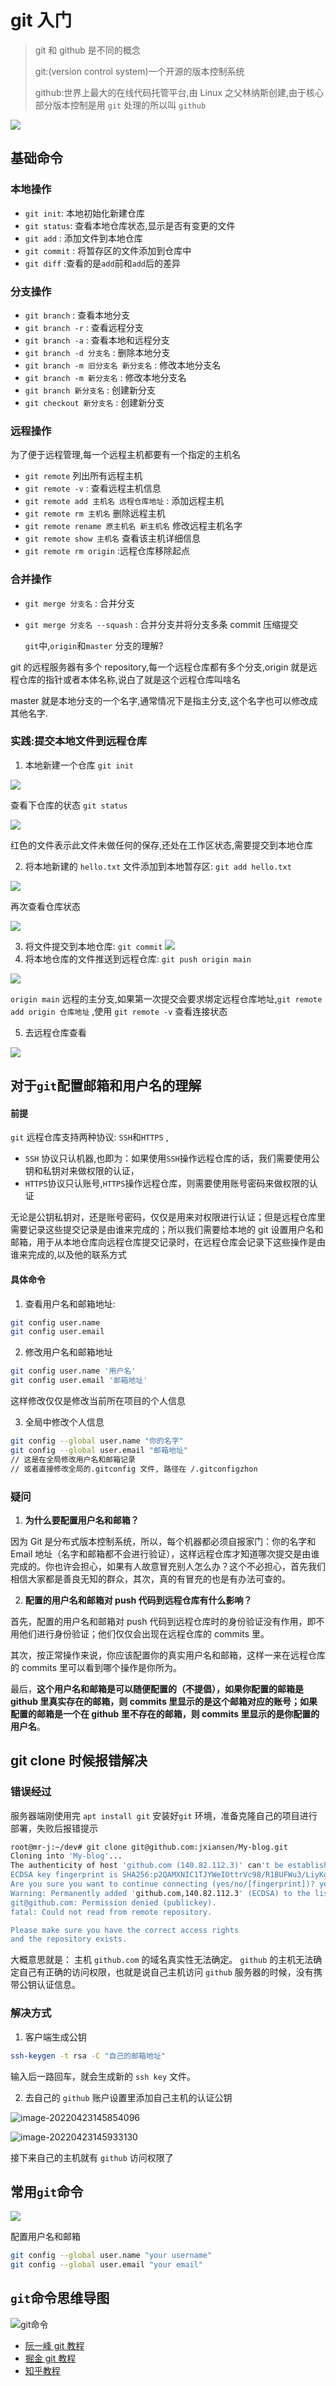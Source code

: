 # git 入门

> git 和 github 是不同的概念
>
> git:(version control system)一个开源的版本控制系统
>
> github:世界上最大的在线代码托管平台,由 Linux 之父林纳斯创建,由于核心部分版本控制是用 `git` 处理的所以叫 `github`

![](http://i0.hdslb.com/bfs/album/0896242aa82ff35d92e96e95be723662f564377a.jpg)

## 基础命令

### 本地操作

- `git init`: 本地初始化新建仓库
- `git status`: 查看本地仓库状态,显示是否有变更的文件
- `git add` : 添加文件到本地仓库
- `git commit` : 将暂存区的文件添加到仓库中
- `git diff` :查看的是`add`前和`add`后的差异

### 分支操作

- `git branch` : 查看本地分支
- `git branch -r` : 查看远程分支
- `git branch -a` : 查看本地和远程分支
- `git branch -d 分支名` : 删除本地分支
- `git branch -m 旧分支名 新分支名` : 修改本地分支名
- `git branch -m 新分支名` : 修改本地分支名
- `git branch 新分支名` : 创建新分支
- `git checkout 新分支名` : 创建新分支

### 远程操作

为了便于远程管理,每一个远程主机都要有一个指定的主机名

- `git remote` 列出所有远程主机
- `git remote -v` : 查看远程主机信息
- `git remote add 主机名 远程仓库地址` : 添加远程主机
- `git remote rm 主机名` 删除远程主机
- `git remote rename 原主机名 新主机名` 修改远程主机名字
- `git remote show 主机名` 查看该主机详细信息
- `git remote rm origin` :远程仓库移除起点

### 合并操作

- `git merge 分支名` : 合并分支
- `git merge 分支名 --squash` : 合并分支并将分支多条 commit 压缩提交

  `git`中,`origin`和`master` 分支的理解?

git 的远程服务器有多个 repository,每一个远程仓库都有多个分支,origin 就是远程仓库的指针或者本体名称,说白了就是这个远程仓库叫啥名

master 就是本地分支的一个名字,通常情况下是指主分支,这个名字也可以修改成其他名字.

### 实践:提交本地文件到远程仓库

1. 本地新建一个仓库 `git init`

![](http://i0.hdslb.com/bfs/album/7045c4622559e9efec4a2e653006a6472d657181.png)

查看下仓库的状态 `git status`

![](http://i0.hdslb.com/bfs/album/70ed198dff82b62ad9525036c8ab0d590d5e64c9.png)

红色的文件表示此文件未做任何的保存,还处在工作区状态,需要提交到本地仓库

2. 将本地新建的 `hello.txt` 文件添加到本地暂存区: `git add hello.txt`

![](http://i0.hdslb.com/bfs/album/15e009df426ccfff522bbdc89dff8ef5968937f6.png)

再次查看仓库状态

![](http://i0.hdslb.com/bfs/album/8169f8315953d2804f7c2613a52a4aba52e852fa.png)

3. 将文件提交到本地仓库: `git commit` ![](http://i0.hdslb.com/bfs/album/a4ee09785e0f2f2f51efbfe38aa185099c6d08c1.png)
4. 将本地仓库的文件推送到远程仓库: `git push origin main`

![](http://i0.hdslb.com/bfs/album/ddf677bea4ebe77737337b2959a13bab48ca3d43.png)

`origin main` 远程的主分支,如果第一次提交会要求绑定远程仓库地址,`git remote add origin 仓库地址` ,使用 `git remote -v` 查看连接状态

5. 去远程仓库查看

![](http://i0.hdslb.com/bfs/album/c822eda163c56b49070767937a452d00cabbc5e1.png)

## 对于`git`配置邮箱和用户名的理解

#### 前提

`git` 远程仓库支持两种协议: `SSH`和`HTTPS` ,

- `SSH` 协议只认机器,也即为：如果使用`SSH`操作远程仓库的话，我们需要使用公钥和私钥对来做权限的认证，
- `HTTPS`协议只认账号,`HTTPS`操作远程仓库，则需要使用账号密码来做权限的认证

无论是公钥私钥对，还是账号密码，仅仅是用来对权限进行认证；但是远程仓库里需要记录这些提交记录是由谁来完成的；所以我们需要给本地的 git 设置用户名和邮箱，用于从本地仓库向远程仓库提交记录时，在远程仓库会记录下这些操作是由谁来完成的,以及他的联系方式

#### 具体命令

1. 查看用户名和邮箱地址:

```bash
git config user.name
git config user.email
```

2. 修改用户名和邮箱地址

```bash
git config user.name '用户名'
git config user.email '邮箱地址'
```

这样修改仅仅是修改当前所在项目的个人信息

3. 全局中修改个人信息

```bash
git config --global user.name "你的名字"
git config --global user.email "邮箱地址"
// 这是在全局修改用户名和邮箱记录
// 或者直接修改全局的.gitconfig 文件, 路径在 /.gitconfigzhon
```

### 疑问

1. **为什么要配置用户名和邮箱？**

因为 Git 是分布式版本控制系统，所以，每个机器都必须自报家门：你的名字和 Email 地址（名字和邮箱都不会进行验证），这样远程仓库才知道哪次提交是由谁完成的。你也许会担心，如果有人故意冒充别人怎么办？这个不必担心，首先我们相信大家都是善良无知的群众，其次，真的有冒充的也是有办法可查的。

2. **配置的用户名和邮箱对 push 代码到远程仓库有什么影响？**

首先，配置的用户名和邮箱对 push 代码到远程仓库时的身份验证没有作用，即不用他们进行身份验证；他们仅仅会出现在远程仓库的 commits 里。

其次，按正常操作来说，你应该配置你的真实用户名和邮箱，这样一来在远程仓库的 commits 里可以看到哪个操作是你所为。

最后，**这个用户名和邮箱是可以随便配置的（不提倡），如果你配置的邮箱是 github 里真实存在的邮箱，则 commits 里显示的是这个邮箱对应的账号；如果配置的邮箱是一个在 github 里不存在的邮箱，则 commits 里显示的是你配置的用户名**。

## git clone 时候报错解决

### 错误经过

服务器端刚使用完 `apt install git` 安装好`git` 环境，准备克隆自己的项目进行部署，失败后报错提示

```sh
root@mr-j:~/dev# git clone git@github.com:jxiansen/My-blog.git
Cloning into 'My-blog'...
The authenticity of host 'github.com (140.82.112.3)' can't be established.
ECDSA key fingerprint is SHA256:p2QAMXNIC1TJYWeIOttrVc98/R1BUFWu3/LiyKgUfQM.
Are you sure you want to continue connecting (yes/no/[fingerprint])? yes
Warning: Permanently added 'github.com,140.82.112.3' (ECDSA) to the list of known hosts.
git@github.com: Permission denied (publickey).
fatal: Could not read from remote repository.

Please make sure you have the correct access rights
and the repository exists.
```

大概意思就是： 主机 `github.com` 的域名真实性无法确定。 `github` 的主机无法确定自己有正确的访问权限，也就是说自己主机访问 `github` 服务器的时候，没有携带公钥认证信息。

### 解决方式

1. 客户端生成公钥

```sh
ssh-keygen -t rsa -C "自己的邮箱地址"
```

输入后一路回车，就会生成新的 `ssh key` 文件。

2. 去自己的 `github` 账户设置里添加自己主机的认证公钥

![image-20220423145854096](http://i0.hdslb.com/bfs/album/b02b4810d9c12152b82ec5d97f660d5e2054b099.png)

![image-20220423145933130](http://i0.hdslb.com/bfs/album/76e84ab4bca8dca5bd014fc051115e96ddf0d58a.png)

接下来自己的主机就有 `github` 访问权限了

## 常用`git`命令

![](http://i0.hdslb.com/bfs/album/484201019fa90a20006838c06da18b19d34ca0f0.jpg)

配置用户名和邮箱

```sh
git config --global user.name "your username"
git config --global user.email "your email"
```

## `git`命令思维导图

![git命令](http://i0.hdslb.com/bfs/album/ced18de825e756bf0e60e92b4b7b18f0a50550ad.png)

- [阮一峰 git 教程](https://www.ruanyifeng.com/blog/2014/06/git_remote.html)
- [掘金 git 教程](https://juejin.cn/post/6869519303864123399)
- [知乎教程](https://zhuanlan.zhihu.com/p/135183491)
